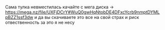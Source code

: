 Сама тулка невместилась качайте с мега диска -> https://mega.nz/file/UXFjDCrY#WuQ0gwHqNtobDE4DFxcYcrb9nmptDYMLpBZZ1ssf3dw
и да вы скачиваете это все на свой страх и риск отвественность за это я не несу 
